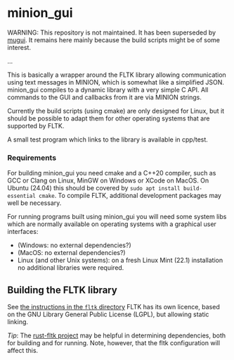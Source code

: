 # minion_gui

WARNING: This repository is not maintained. It has been superseded by [mugui](https://github.com/gradgrind/mugui). It remains here mainly because the build scripts might be of some interest.

...

This is basically a wrapper around the FLTK library allowing communication using text messages in MINION, which is somewhat like a simplified JSON. minion_gui compiles to a dynamic library with a very simple C API. All commands to the GUI and callbacks from it are via MINION strings.

Currently the build scripts (using cmake) are only designed for Linux, but it should be possible to adapt them for other operating systems that are supported by FLTK.

A small test program which links to the library is available in cpp/test.

### Requirements

For building minion_gui you need cmake and a C++20 compiler, such as GCC or Clang on Linux, MinGW on Windows or XCode on MacOS. On Ubuntu (24.04) this should be covered by `sudo apt install build-essential cmake`. To compile FLTK, additional development packages may well be necessary.

For running programs built using minion_gui you will need some system libs which are normally available on operating systems with a graphical user interfaces:

- (Windows: no external dependencies?)
- (MacOS: no external dependencies?)
- Linux (and other Unix systems): on a fresh Linux Mint (22.1) installation no additional libraries were required.

## Building the FLTK library

See [the instructions in the `fltk` directory](fltk/README-build-fltk) FLTK has its own licence, based on the GNU Library General Public License (LGPL), but allowing static linking.

*Tip*: The [rust-fltk project](https://github.com/fltk-rs/fltk-rs) may be helpful in determining dependencies, both for building and for running. Note, however, that the fltk configuration will affect this.
